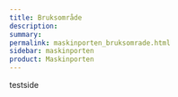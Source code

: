 ```yaml
---
title: Bruksområde
description: 
summary: 
permalink: maskinporten_bruksomrade.html
sidebar: maskinporten
product: Maskinporten
---
```


testside
